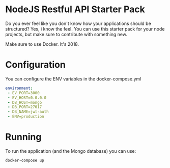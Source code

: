 # NodeJS Restful API Starter Pack

Do you ever feel like you don't know how your applications should be structured? Yes, i know the feel. You can use this starter pack for your node projects, but make sure to contribute with something new.

Make sure to use Docker. It's 2018.

# Configuration

You can configure the ENV variables in the docker-compose.yml

```yml 
environment:
 - EV_PORT=3000
 - EV_HOST=0.0.0.0
 - DB_HOST=mongo
 - DB_PORT=27017
 - DB_NAME=jwt-auth
 - ENV=production
```

# Running

To run the application (and the Mongo database) you can use:

```
docker-compose up
```


[Aylan Boscarino]: (https://github.com/AylanBoscarino)